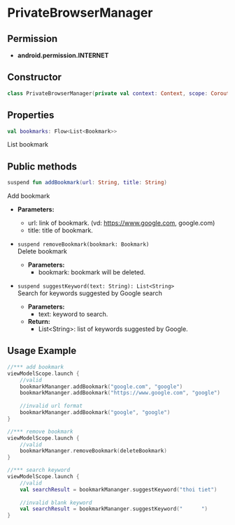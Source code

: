 # PrivateBrowserManager

## Permission

- **android.permission.INTERNET**

## Constructor

```kotlin
class PrivateBrowserManager(private val context: Context, scope: CoroutineScope)
```

## Properties

 ```kotlin
val bookmarks: Flow<List<Bookmark>>
```
  List bookmark

## Public methods

```kotlin
suspend fun addBookmark(url: String, title: String)
```
Add bookmark
- **Parameters:**
    - url: link of bookmark. (vd: https://www.google.com, google.com)
    - title: title of bookmark.

- ```suspend removeBookmark(bookmark: Bookmark)```\
  Delete bookmark
    - **Parameters:**
        - bookmark: bookmark will be deleted.

- ```suspend suggestKeyword(text: String): List<String>```\
  Search for keywords suggested by Google search
    - **Parameters:**
        - text: keyword to search.
    - **Return:**
        - List\<String\>: list of keywords suggested by Google.

## Usage Example

```kotlin
//*** add bookmark
viewModelScope.launch {
    //valid
    bookmarkMananger.addBookmark("google.com", "google")
    bookmarkMananger.addBookmark("https://www.google.com", "google")
    
    //invalid url format 
    bookmarkMananger.addBookmark("google", "google")
}

//*** remove bookmark
viewModelScope.launch {
    //valid
    bookmarkMananger.removeBookmark(deleteBookmark)
}

//*** search keyword
viewModelScope.launch {
    //valid
    val searchResult = bookmarkMananger.suggestKeyword("thoi tiet")
    
    //invalid blank keyword
    val searchResult = bookmarkMananger.suggestKeyword("      ")
}

```
